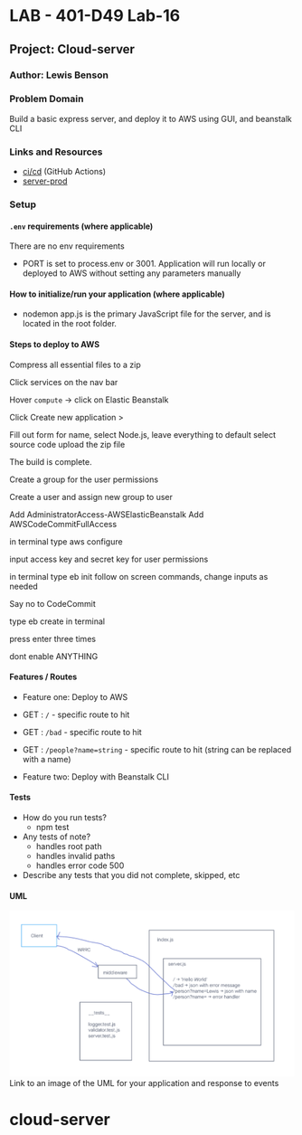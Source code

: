 # LAB - 401-D49 Lab-16

## Project: Cloud-server

### Author: Lewis Benson

### Problem Domain

Build a basic express server, and deploy it to AWS using GUI, and beanstalk CLI

### Links and Resources

- [ci/cd]() (GitHub Actions)
- [server-prod]()

### Setup

#### `.env` requirements (where applicable)

There are no env requirements

- PORT is set to process.env or 3001.
  Application will run locally or deployed to AWS without setting any parameters manually

#### How to initialize/run your application (where applicable)

- nodemon
  app.js is the primary JavaScript file for the server, and is located in the root folder.

#### Steps to deploy to AWS

Compress all essential files to a zip

Click services on the nav bar

Hover `compute` -> click on Elastic Beanstalk

Click Create new application >

Fill out form for name, select Node.js, leave everything to default
select source code
upload the zip file

The build is complete.

Create a group for the user permissions

Create a user and assign new group to user

Add AdministratorAccess-AWSElasticBeanstalk
Add AWSCodeCommitFullAccess

in terminal type aws configure

input access key and secret key for user permissions

in terminal type eb init
follow on screen commands, change inputs as needed

Say no to CodeCommit

type eb create in terminal

press enter three times

dont enable ANYTHING

#### Features / Routes

- Feature one: Deploy to AWS

- GET : `/` - specific route to hit
- GET : `/bad` - specific route to hit
- GET : `/people?name=string` - specific route to hit (string can be replaced with a name)

- Feature two: Deploy with Beanstalk CLI

#### Tests

- How do you run tests?
  - npm test
- Any tests of note?
  - handles root path
  - handles invalid paths
  - handles error code 500
- Describe any tests that you did not complete, skipped, etc

#### UML

![UML](./assets/uml.png)
Link to an image of the UML for your application and response to events

# cloud-server
